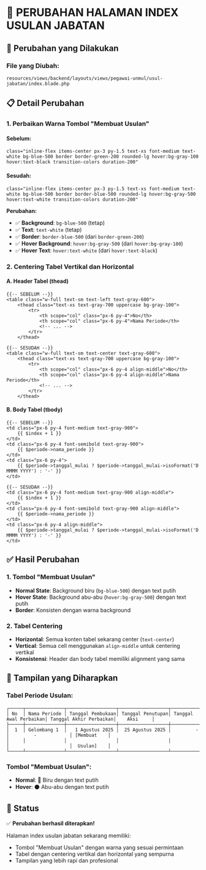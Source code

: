 # 🎨 PERUBAHAN HALAMAN INDEX USULAN JABATAN

## 🎯 **Perubahan yang Dilakukan**

### **File yang Diubah:**
`resources/views/backend/layouts/views/pegawai-unmul/usul-jabatan/index.blade.php`

## 📋 **Detail Perubahan**

### **1. Perbaikan Warna Tombol "Membuat Usulan"**

#### **Sebelum:**
```blade
class="inline-flex items-center px-3 py-1.5 text-xs font-medium text-white bg-blue-500 border border-green-200 rounded-lg hover:bg-gray-100 hover:text-black transition-colors duration-200"
```

#### **Sesudah:**
```blade
class="inline-flex items-center px-3 py-1.5 text-xs font-medium text-white bg-blue-500 border border-blue-500 rounded-lg hover:bg-gray-500 hover:text-white transition-colors duration-200"
```

**Perubahan:**
- ✅ **Background**: `bg-blue-500` (tetap)
- ✅ **Text**: `text-white` (tetap)
- ✅ **Border**: `border-blue-500` (dari `border-green-200`)
- ✅ **Hover Background**: `hover:bg-gray-500` (dari `hover:bg-gray-100`)
- ✅ **Hover Text**: `hover:text-white` (dari `hover:text-black`)

### **2. Centering Tabel Vertikal dan Horizontal**

#### **A. Header Tabel (thead)**
```blade
{{-- SEBELUM --}}
<table class="w-full text-sm text-left text-gray-600">
    <thead class="text-xs text-gray-700 uppercase bg-gray-100">
        <tr>
            <th scope="col" class="px-6 py-4">No</th>
            <th scope="col" class="px-6 py-4">Nama Periode</th>
            <!-- ... -->
        </tr>
    </thead>

{{-- SESUDAH --}}
<table class="w-full text-sm text-center text-gray-600">
    <thead class="text-xs text-gray-700 uppercase bg-gray-100">
        <tr>
            <th scope="col" class="px-6 py-4 align-middle">No</th>
            <th scope="col" class="px-6 py-4 align-middle">Nama Periode</th>
            <!-- ... -->
        </tr>
    </thead>
```

#### **B. Body Tabel (tbody)**
```blade
{{-- SEBELUM --}}
<td class="px-6 py-4 font-medium text-gray-900">
    {{ $index + 1 }}
</td>
<td class="px-6 py-4 font-semibold text-gray-900">
    {{ $periode->nama_periode }}
</td>
<td class="px-6 py-4">
    {{ $periode->tanggal_mulai ? $periode->tanggal_mulai->isoFormat('D MMMM YYYY') : '-' }}
</td>

{{-- SESUDAH --}}
<td class="px-6 py-4 font-medium text-gray-900 align-middle">
    {{ $index + 1 }}
</td>
<td class="px-6 py-4 font-semibold text-gray-900 align-middle">
    {{ $periode->nama_periode }}
</td>
<td class="px-6 py-4 align-middle">
    {{ $periode->tanggal_mulai ? $periode->tanggal_mulai->isoFormat('D MMMM YYYY') : '-' }}
</td>
```

## ✅ **Hasil Perubahan**

### **1. Tombol "Membuat Usulan"**
- **Normal State**: Background biru (`bg-blue-500`) dengan text putih
- **Hover State**: Background abu-abu (`hover:bg-gray-500`) dengan text putih
- **Border**: Konsisten dengan warna background

### **2. Tabel Centering**
- **Horizontal**: Semua konten tabel sekarang center (`text-center`)
- **Vertical**: Semua cell menggunakan `align-middle` untuk centering vertikal
- **Konsistensi**: Header dan body tabel memiliki alignment yang sama

## 🎨 **Tampilan yang Diharapkan**

### **Tabel Periode Usulan:**
```
┌─────┬──────────────┬──────────────────┬──────────────────┬──────────────────────┬──────────────────────┬─────────────┐
│ No  │ Nama Periode │ Tanggal Pembukaan│ Tanggal Penutupan│ Tanggal Awal Perbaikan│ Tanggal Akhir Perbaikan│    Aksi     │
├─────┼──────────────┼──────────────────┼──────────────────┼──────────────────────┼──────────────────────┼─────────────┤
│  1  │ Gelombang 1  │   1 Agustus 2025 │  25 Agustus 2025 │         -            │         -            │ [Membuat    │
│     │              │                  │                  │                      │                      │  Usulan]    │
└─────┴──────────────┴──────────────────┴──────────────────┴──────────────────────┴──────────────────────┴─────────────┘
```

### **Tombol "Membuat Usulan":**
- **Normal**: 🔵 Biru dengan text putih
- **Hover**: ⚫ Abu-abu dengan text putih

## 🚀 **Status**

✅ **Perubahan berhasil diterapkan!**

Halaman index usulan jabatan sekarang memiliki:
- Tombol "Membuat Usulan" dengan warna yang sesuai permintaan
- Tabel dengan centering vertikal dan horizontal yang sempurna
- Tampilan yang lebih rapi dan profesional
